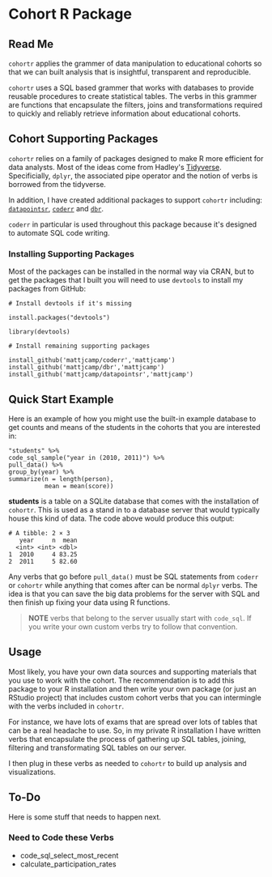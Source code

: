# Cohort R Package

## Read Me

`cohortr` applies the grammer of data manipulation to educational cohorts so that we can built analysis that is insightful, transparent and reproducible.

`cohortr` uses a SQL based grammer that works with databases to provide reusable 
procedures to create statistical tables. The verbs in this grammer are functions that 
encapsulate the filters, joins and transformations required to quickly and reliably retrieve 
information about educational cohorts.

## Cohort Supporting Packages

`cohortr` relies on a family of packages designed to make R more efficient for
data analysts. Most of the ideas come from Hadley's [Tidyverse](https://github.com/tidyverse/tidyverse). Specificially, `dplyr`, the associated pipe operator and the notion of verbs is borrowed from the tidyverse.

In addition, I have created additional packages to support `cohortr` including:
[`datapointsr`](https://github.com/MattjCamp/datapointsr), [`coderr`](https://github.com/MattjCamp/coderr) and [`dbr`](https://github.com/MattjCamp/dbr).

`coderr` in particular is used throughout this package because it's designed
to automate SQL code writing.

### Installing Supporting Packages

Most of the packages can be installed in the normal way via
CRAN, but to get the packages that I built you will need to 
use `devtools` to install my packages from GitHub:

```{r}
# Install devtools if it's missing

install.packages("devtools")

library(devtools)

# Install remaining supporting packages

install_github('mattjcamp/coderr','mattjcamp')
install_github('mattjcamp/dbr','mattjcamp')
install_github('mattjcamp/datapointsr','mattjcamp')

```

## Quick Start Example

Here is an example of how you might use the built-in
example database to get counts and means of the students in 
the cohorts that you are interested in:

```{r}
"students" %>%
code_sql_sample("year in (2010, 2011)") %>%
pull_data() %>% 
group_by(year) %>% 
summarize(n = length(person),
          mean = mean(score))
```

**students** is a table on a SQLite database that comes with the installation of `cohortr`. This is used as a stand in to a database server that would typically house this kind of data. The code above would produce this output:

```
# A tibble: 2 × 3
   year     n  mean
  <int> <int> <dbl>
1  2010     4 83.25
2  2011     5 82.60
```

Any verbs that go before `pull_data()` must be SQL statements from
`coderr` or `cohortr` while anything that comes after can be normal
`dplyr` verbs. The idea is that you can save the big data problems for
the server with SQL and then finish up fixing your data using R
functions.

>**NOTE** verbs that belong to the server usually start with `code_sql`. If you
write your own custom verbs try to follow that convention.

## Usage

Most likely, you have your own data sources and supporting materials
that you use to work with the cohort. The recommendation is to add this
package to your R installation and then write your own package (or just 
an RStudio project) that includes custom cohort verbs that you can intermingle
with the verbs included in `cohortr`.

For instance, we have lots of exams that are spread over lots of tables that can
be a real headache to use. So, in my private R installation I have written verbs
that encapsulate the process of gathering up SQL tables, joining, filtering and 
transformating SQL tables on our server.

I then plug in these verbs as needed to `cohortr` to build up analysis and visualizations.


## To-Do

Here is some stuff that needs to happen next.

### Need to Code these Verbs

- code_sql_select_most_recent
- calculate_participation_rates
